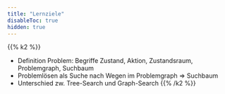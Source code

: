 ```yaml
---
title: "Lernziele"
disableToc: true
hidden: true
---
```



{{% k2 %}}
*   Definition Problem: Begriffe Zustand, Aktion, Zustandsraum, Problemgraph, Suchbaum
*   Problemlösen als Suche nach Wegen im Problemgraph => Suchbaum
*   Unterschied zw. Tree-Search und Graph-Search
{{% /k2 %}}
